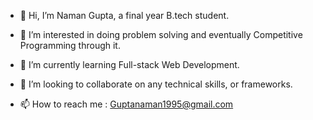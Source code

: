 - 👋 Hi, I’m Naman Gupta, a final year B.tech student.

- 👀 I’m interested in doing problem solving and eventually Competitive Programming through it.

- 🌱 I’m currently learning Full-stack Web Development.

- 💞️ I’m looking to collaborate on any technical skills, or frameworks.

- 📫 How to reach me : Guptanaman1995@gmail.com


